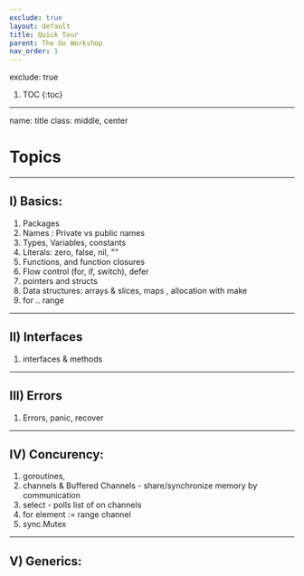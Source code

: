 ```yaml
---
exclude: true
layout: default
title: Quick Tour
parent: The Go Workshop
nav_order: 1
---
```


exclude: true
1. TOC
{:toc}

---

name: title
class: middle, center
# Topics

---
## I) Basics: 
  1. Packages
  2. Names : Private vs public names
  3. Types, Variables, constants
  4. Literals: zero, false, nil, ""
  5. Functions, and function closures
  6. Flow control (for, if, switch), defer
  8. pointers and structs
  9. Data structures: arrays & slices, maps , allocation with make 
  10. for .. range

---
## II) Interfaces
  1. interfaces & methods

---
## III) Errors
  1. Errors, panic, recover

---
## IV) Concurency: 
  1. goroutines, 
  2. channels & Buffered Channels - share/synchronize memory by communication
  4. select - polls list of on channels
  5. for element := range channel
  6. sync.Mutex

---
## V) Generics: 
